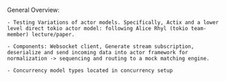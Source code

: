 General Overview: 

    - Testing Variations of actor models. Specifically, Actix and a lower level direct tokio actor model: following Alice Rhyl (tokio team-member) lecture/paper. 
   
    - Components: Websocket client, Generate stream subscription, deserialize and send incoming data into actor framework for normalization -> sequencing and routing to a mock matching engine. 

    - Concurrency model types located in concurrency setup
